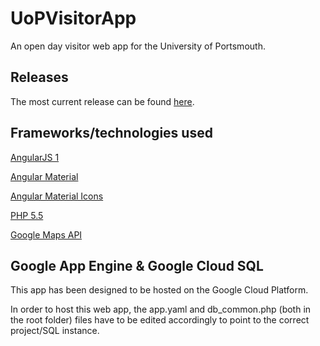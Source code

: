 # UoPVisitorApp
An open day visitor web app for the University of Portsmouth.

## Releases
The most current release can be found [here](https://uopvisitorapp.appspot.com).

## Frameworks/technologies used
[AngularJS 1](https://angularjs.org/)

[Angular Material](https://material.angularjs.org/latest/)

[Angular Material Icons](https://klarsys.github.io/angular-material-icons/)

[PHP 5.5](http://php.net/)

[Google Maps API](https://developers.google.com/maps/)

## Google App Engine & Google Cloud SQL
This app has been designed to be hosted on the Google Cloud Platform.

In order to host this web app, the app.yaml and db_common.php (both in the root folder) files have to be edited accordingly to point to the correct project/SQL instance.
